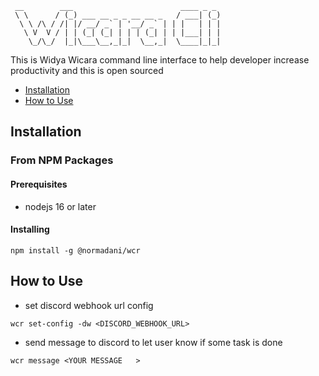 ```
 __        ___                        ____ _ _ 
 \ \      / (_) ___ __ _ _ __ __ _   / ___| (_)
  \ \ /\ / /| |/ __/ _` | '__/ _` | | |   | | |
   \ V  V / | | (_| (_| | | | (_| | | |___| | |
    \_/\_/  |_|\___\__,_|_|  \__,_|  \____|_|_|
```

This is Widya Wicara command line interface to help developer increase productivity and this is open sourced

- [Installation](#installation)
- [How to Use](#how-to-use)

## Installation
### From NPM Packages 
#### Prerequisites
- nodejs 16 or later 
#### Installing 

```
npm install -g @normadani/wcr 
```

## How to Use
- set discord webhook url config 

```
wcr set-config -dw <DISCORD_WEBHOOK_URL>
```

- send message to discord to let user know if some task is done

```
wcr message <YOUR MESSAGE   >
```
